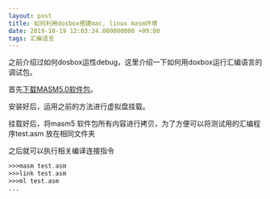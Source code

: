 ```yaml
---
layout: post
title: 如何利用dosbox搭建mac, linux masm环境
date: 2019-10-19 12:03:24.000000000 +09:00
tags: 汇编语言
---
```


之前介绍过如何dosbox运性debug，这里介绍一下如何用doxbox运行汇编语言的调试包。

首先[下载MASM5.0软件包](http://cdn.suiyuanjian.com/masm5.zip)。

安装好后，运用之前的方法进行虚拟盘挂载。

挂载好后，将masm5 软件包所有内容进行拷贝，为了方便可以将测试用的汇编程序test.asm 放在相同文件夹

之后就可以执行相关编译连接指令

```asm
>>>masm test.asm
>>>link test.asm
>>>ml test.asm
...
```

